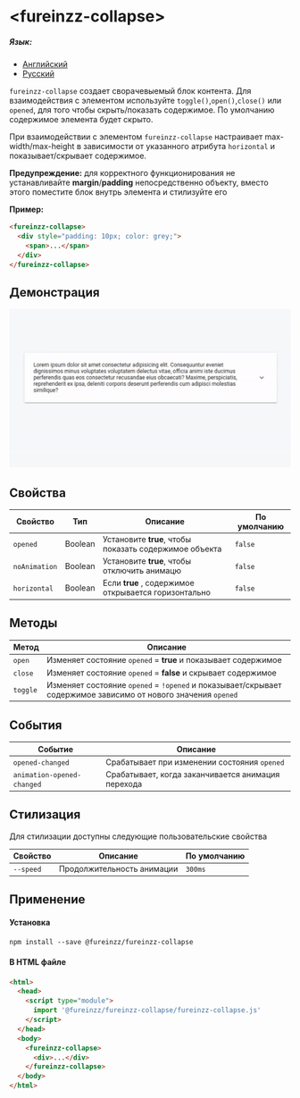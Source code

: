 # &lt;fureinzz-collapse&gt;

##### Язык:
+ [Английский](https://github.com/fureinzz/fureinzz-collapse/blob/master/README.md)
+ [Русский](https://github.com/fureinzz/fureinzz-collapse/blob/master/README.ru.md)


`fureinzz-collapse`  создает сворачевыемый блок  контента. Для взаимодействия с элементом используйте `toggle()`,`open()`,`close()` или `opened`, для того чтобы скрыть/показать содержимое. По умолчанию содержимое элемента будет скрыто.


При взаимодействии с элементом `fureinzz-collapse` настраивает max-width/max-height в зависимости от указанного атрибута `horizontal` и показывает/скрывает содержимое.

**Предупреждение:**  для корректного функционирования не устанавливайте  **margin**/**padding**  непосредственно объекту, вместо этого поместите блок внутрь элемента и стилизуйте его

**Пример:**
```html
<fureinzz-collapse>
  <div style="padding: 10px; color: grey;">
    <span>...</span>
  </div>
</fureinzz-collapse>
```

## Демонстрация
![collapse.demo.gif](https://github.com/fureinzz/fureinzz-collapse/blob/master/demo-image/fr-collapse.demo.gif?raw=true)

## Cвойства
| Свойство | Тип | Описание | По умолчанию |
| --- | --- | --- | --- |
| `opened` | Boolean |Установите **true**, чтобы показать содержимое объекта | `false` |
| `noAnimation` | Boolean | Установите **true**, чтобы отключить анимацю  | `false` |
| `horizontal` | Boolean |Если **true** , содержимое открывается горизонтально | `false` |

## Методы
| Метод | Описание | 
| --- | --- | 
| `open`  | Изменяет состояние `opened` = **true** и показывает содержимое|
| `close`  | Изменяет состояние `opened` = **false**  и скрывает содержимое |
| `toggle`  |  Изменяет состояние `opened` = `!opened` и показывает/скрывает содержимое зависимо от нового значения `opened`|

## События
| Событие | Описание | 
| --- | --- | 
| `opened-changed`  | Срабатывает при изменении состояния `opened`|
| `animation-opened-changed`  | Срабатывает, когда заканчивается анимация перехода|


## Стилизация

Для стилизации доступны следующие пользовательские свойства 

| Свойство | Описание | По умолчанию |
| --- | --- | --- |
| `--speed` | Продолжительность анимации | `300ms` |

## Применение

#### Установка
```
npm install --save @fureinzz/fureinzz-collapse
```

#### В HTML файле
```html
<html>
  <head>
    <script type="module">
      import '@fureinzz/fureinzz-collapse/fureinzz-collapse.js'
    </script>
  </head>
  <body>
    <fureinzz-collapse>
      <div>...</div>
    </fureinzz-collapse>
  </body>
</html>
```